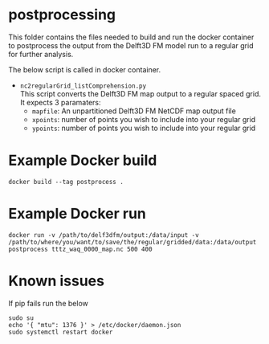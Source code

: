 # postprocessing

This folder contains the files needed to build and run the docker container to postprocess the output from the Delft3D FM model run to a regular grid for further analysis.

The below script is called in docker container.

* `nc2regularGrid_listComprehension.py` \
  This script converts the Delft3D FM map output to a regular spaced grid. It expects 3 paramaters:
  - `mapfile`: An unpartitioned Delft3D FM NetCDF map output file
  - `xpoints`: number of points you wish to include into your regular grid
  - `ypoints`: number of points you wish to include into your regular grid

# Example Docker build

    docker build --tag postprocess .

# Example Docker run

    docker run -v /path/to/delf3dfm/output:/data/input -v /path/to/where/you/want/to/save/the/regular/gridded/data:/data/output postprocess tttz_waq_0000_map.nc 500 400

# Known issues
If pip fails run the below

    sudo su
    echo '{ "mtu": 1376 }' > /etc/docker/daemon.json
    sudo systemctl restart docker
